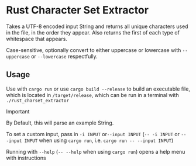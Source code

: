 # Rust Character Set Extractor

Takes a UTF-8 encoded input String and returns all unique characters used in the file, in the order they appear.
Also returns the first of each type of whitespace that appears.

Case-sensitive, optionally convert to either uppercase or lowercase with `--uppercase` or `--lowercase` respectfully.

## Usage
Use with `cargo run` or use `cargo build --release` to build an executable file,
which is located in `/target/release`, which can be run in a terminal with `./rust_charset_extractor`
> [!IMPORTANT]
> By Default, this will parse an example String.
> 
> To set a custom input, pass in `-i INPUT` or`--input INPUT` (`-- -i INPUT` or `-- -input INPUT` when using `cargo run`, i.e. `cargo run -- --input INPUT`)
>
> Running with `--help` (`-- --help` when using `cargo run`) opens a help menu with instructions